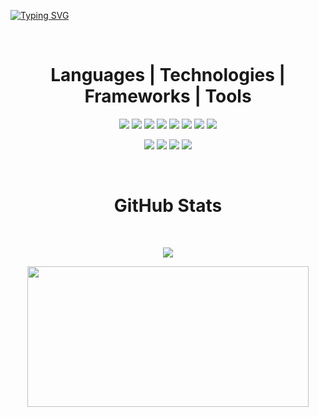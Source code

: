 [![Typing SVG](https://readme-typing-svg.demolab.com?font=Fira+Code&size=25&duration=3500&pause=750&color=47f0d7&center=true&vCenter=true&width=1000&height=100&lines=💬+Hello+Stranger+💬;🔻+Welcome+To+My+Page+🔻)](https://git.io/typing-svg)

</br>

<h1 align="center">Languages | Technologies | Frameworks | Tools</h1>
<p align="center">
 <img src="https://img.shields.io/badge/-C++-000?&logo=c%2b%2b&logoColor=00599C" />
 <img src="https://img.shields.io/badge/-C-000?&logo=C" />
 <img src="https://img.shields.io/badge/-Java-000?&logo=Java&logoColor=007396" />
 <img src="https://img.shields.io/badge/-Python-000?&logo=Python" />
 <img src="https://img.shields.io/badge/-JavaScript-000?&logo=JavaScript" />
 <img src="https://img.shields.io/badge/-TypeScript-000?&logo=TypeScript" />
 <img src="https://img.shields.io/badge/-Node.js-000?&logo=node.js" />
 <img src="https://img.shields.io/badge/-React-000?&logo=React" />
 
</p>
<p align="center">
 <img src="https://img.shields.io/badge/-AWS-000?&logo=Amazon-AWS&logoColor=F90" />
 <img src="https://img.shields.io/badge/-Docker-000?&logo=Docker" />
 <img src="https://img.shields.io/badge/-Git-000?&logo=Git" />
 <img src="https://img.shields.io/badge/-MongoDB-000?&logo=MongoDB" />
</p>

</br>

<h1 align="center">GitHub Stats</h1>
<p align="center">
</br>
</p>

<p align="center">
  <img src="https://readme-stats-cwvn.vercel.app/api?username=DataByteMike&custom_title=DataByteMike&border_color=47f0d7&show_icons=true&count_private=true&theme=gotham">
</p>

<p align="center">
  <img height="225" width="450" src="https://readme-stats-cwvn.vercel.app/api/top-langs/?username=DataByteMike&layout=compact&langs_count=10&hide=jupyter%20notebook&exclude_repo=FTP-Client-Server,Linked-Attributes-Implementation,DirectLinks-Update-Dirs&count-private=true&theme=gotham&border_color=47f0d7"/>
</p>
